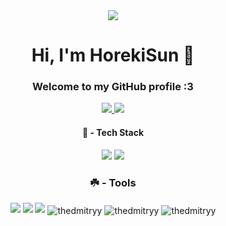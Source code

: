 <div id="header" align="center">
<img src="https://media1.giphy.com/media/kXdo4BgGoFC80/giphy.gif?cid=6c09b952n7xtrj92mcy17v24zyaggiet43c83kynmougg8qy&ep=v1_internal_gif_by_id&rid=giphy.gif&ct=g">
</div>

<h1 align="center">Hi, I'm HorekiSun 🍁</h1>

<h3 align="center">Welcome to my GitHub profile :3</h3>

<div id="badges" align="center">
  <a href="https://t.me/horekisun">
    <img src="https://img.shields.io/badge/Telegram-blue?style=for-the-badge&logo=telegram&logoColor=white"/>
  </a>
<img src="https://img.shields.io/badge/Email-red?style=for-the-badge&logo=gmail&logoColor=white"/>




 #### 🍁 - Tech Stack

<img src="https://img.shields.io/badge/Python-blue?style=for-the-badge&logo=python&logoColor=white"/>
<img src="https://img.shields.io/badge/Batch-green?style=for-the-badge&logo=batch&logoColor=black"/>



 ### ☘️ - Tools
 
<img src="https://img.shields.io/badge/Git-red?style=for-the-badge&logo=git&logoColor=black"/>

<img src="https://img.shields.io/badge/Pycharm-purple?style=for-the-badge&logo=pycharm&logoColor=white"/>

<img src="https://img.shields.io/badge/Linux-black?style=for-the-badge&logo=linux&logoColor=orange"/>


<img align="center" src="https://github-readme-stats.vercel.app/api/top-langs?username=thedmitryy&show_icons=true&locale=en&layout=compact" alt="thedmitryy" />

<img align="center" src="https://github-readme-stats.vercel.app/api?username=thedmitryy&show_icons=true&locale=en" alt="thedmitryy" />

<img align="center" src="https://github-readme-streak-stats.herokuapp.com/?user=thedmitryy&" alt="thedmitryy" />

